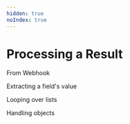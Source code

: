 ```yaml
---
hidden: true
noIndex: true
---
```


# Processing a Result

From Webhook

Extracting a field's value

Looping over lists

Handling objects
